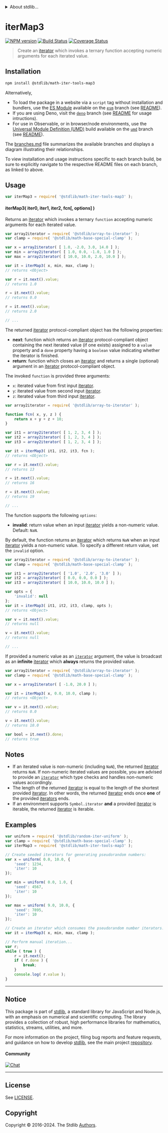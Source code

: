 <!--

@license Apache-2.0

Copyright (c) 2020 The Stdlib Authors.

Licensed under the Apache License, Version 2.0 (the "License");
you may not use this file except in compliance with the License.
You may obtain a copy of the License at

   http://www.apache.org/licenses/LICENSE-2.0

Unless required by applicable law or agreed to in writing, software
distributed under the License is distributed on an "AS IS" BASIS,
WITHOUT WARRANTIES OR CONDITIONS OF ANY KIND, either express or implied.
See the License for the specific language governing permissions and
limitations under the License.

-->


<details>
  <summary>
    About stdlib...
  </summary>
  <p>We believe in a future in which the web is a preferred environment for numerical computation. To help realize this future, we've built stdlib. stdlib is a standard library, with an emphasis on numerical and scientific computation, written in JavaScript (and C) for execution in browsers and in Node.js.</p>
  <p>The library is fully decomposable, being architected in such a way that you can swap out and mix and match APIs and functionality to cater to your exact preferences and use cases.</p>
  <p>When you use stdlib, you can be absolutely certain that you are using the most thorough, rigorous, well-written, studied, documented, tested, measured, and high-quality code out there.</p>
  <p>To join us in bringing numerical computing to the web, get started by checking us out on <a href="https://github.com/stdlib-js/stdlib">GitHub</a>, and please consider <a href="https://opencollective.com/stdlib">financially supporting stdlib</a>. We greatly appreciate your continued support!</p>
</details>

# iterMap3

[![NPM version][npm-image]][npm-url] [![Build Status][test-image]][test-url] [![Coverage Status][coverage-image]][coverage-url] <!-- [![dependencies][dependencies-image]][dependencies-url] -->

> Create an [iterator][mdn-iterator-protocol] which invokes a ternary function accepting numeric arguments for each iterated value.

<!-- Section to include introductory text. Make sure to keep an empty line after the intro `section` element and another before the `/section` close. -->

<section class="intro">

</section>

<!-- /.intro -->

<!-- Package usage documentation. -->

<section class="installation">

## Installation

```bash
npm install @stdlib/math-iter-tools-map3
```

Alternatively,

-   To load the package in a website via a `script` tag without installation and bundlers, use the [ES Module][es-module] available on the [`esm`][esm-url] branch (see [README][esm-readme]).
-   If you are using Deno, visit the [`deno`][deno-url] branch (see [README][deno-readme] for usage intructions).
-   For use in Observable, or in browser/node environments, use the [Universal Module Definition (UMD)][umd] build available on the [`umd`][umd-url] branch (see [README][umd-readme]).

The [branches.md][branches-url] file summarizes the available branches and displays a diagram illustrating their relationships.

To view installation and usage instructions specific to each branch build, be sure to explicitly navigate to the respective README files on each branch, as linked to above.

</section>

<section class="usage">

## Usage

```javascript
var iterMap3 = require( '@stdlib/math-iter-tools-map3' );
```

#### iterMap3( iter0, iter1, iter2, fcn\[, options] )

Returns an [iterator][mdn-iterator-protocol] which invokes a ternary `function` accepting numeric arguments for each iterated value.

```javascript
var array2iterator = require( '@stdlib/array-to-iterator' );
var clamp = require( '@stdlib/math-base-special-clamp' );

var x = array2iterator( [ 1.0, -2.0, 3.0, 14.0 ] );
var min = array2iterator( [ 1.0, 0.0, -1.0, 1.0 ] );
var max = array2iterator( [ 10.0, 10.0, 2.0, 10.0 ] );

var it = iterMap3( x, min, max, clamp );
// returns <Object>

var r = it.next().value;
// returns 1.0

r = it.next().value;
// returns 0.0

r = it.next().value;
// returns 2.0

// ...
```

The returned [iterator][mdn-iterator-protocol] protocol-compliant object has the following properties:

-   **next**: function which returns an [iterator][mdn-iterator-protocol] protocol-compliant object containing the next iterated value (if one exists) assigned to a `value` property and a `done` property having a `boolean` value indicating whether the iterator is finished.
-   **return**: function which closes an [iterator][mdn-iterator-protocol] and returns a single (optional) argument in an [iterator][mdn-iterator-protocol] protocol-compliant object.

The invoked `function` is provided three arguments:

-   `x`: iterated value from first input [iterator][mdn-iterator-protocol].
-   `y`: iterated value from second input [iterator][mdn-iterator-protocol].
-   `z`: iterated value from third input [iterator][mdn-iterator-protocol].

```javascript
var array2iterator = require( '@stdlib/array-to-iterator' );

function fcn( x, y, z ) {
    return x + y + z + 10;
}

var it1 = array2iterator( [ 1, 2, 3, 4 ] );
var it2 = array2iterator( [ 1, 2, 3, 4 ] );
var it3 = array2iterator( [ 1, 2, 3, 4 ] );

var it = iterMap3( it1, it2, it3, fcn );
// returns <Object>

var r = it.next().value;
// returns 13

r = it.next().value;
// returns 16

r = it.next().value;
// returns 19

// ...
```

The function supports the following `options`:

-   **invalid**: return value when an input [iterator][mdn-iterator-protocol] yields a non-numeric value. Default: `NaN`.

By default, the function returns an [iterator][mdn-iterator-protocol] which returns `NaN` when an input [iterator][mdn-iterator-protocol] yields a non-numeric value. To specify a different return value, set the `invalid` option.

```javascript
var array2iterator = require( '@stdlib/array-to-iterator' );
var clamp = require( '@stdlib/math-base-special-clamp' );

var it1 = array2iterator( [ '1.0', '2.0', '3.0' ] );
var it2 = array2iterator( [ 0.0, 0.0, 0.0 ] );
var it3 = array2iterator( [ 10.0, 10.0, 10.0 ] );

var opts = {
    'invalid': null
};
var it = iterMap3( it1, it2, it3, clamp, opts );
// returns <Object>

var v = it.next().value;
// returns null

v = it.next().value;
// returns null

// ...
```

If provided a numeric value as an [`iterator`][mdn-iterator-protocol] argument, the value is broadcast as an **infinite** [iterator][mdn-iterator-protocol] which **always** returns the provided value.

```javascript
var array2iterator = require( '@stdlib/array-to-iterator' );
var clamp = require( '@stdlib/math-base-special-clamp' );

var x = array2iterator( [ -1.0, 20.0 ] );

var it = iterMap3( x, 0.0, 10.0, clamp );
// returns <Object>

var v = it.next().value;
// returns 0.0

v = it.next().value;
// returns 10.0

var bool = it.next().done;
// returns true
```

</section>

<!-- /.usage -->

<!-- Package usage notes. Make sure to keep an empty line after the `section` element and another before the `/section` close. -->

<section class="notes">

## Notes

-   If an iterated value is non-numeric (including `NaN`), the returned [iterator][mdn-iterator-protocol] returns `NaN`. If non-numeric iterated values are possible, you are advised to provide an [`iterator`][mdn-iterator-protocol] which type checks and handles non-numeric values accordingly.
-   The length of the returned [iterator][mdn-iterator-protocol] is equal to the length of the shortest provided [iterator][mdn-iterator-protocol]. In other words, the returned [iterator][mdn-iterator-protocol] ends once **one** of the provided [iterators][mdn-iterator-protocol] ends.
-   If an environment supports `Symbol.iterator` **and** a provided [iterator][mdn-iterator-protocol] is iterable, the returned [iterator][mdn-iterator-protocol] is iterable.

</section>

<!-- /.notes -->

<!-- Package usage examples. -->

<section class="examples">

## Examples

<!-- eslint no-undef: "error" -->

```javascript
var uniform = require( '@stdlib/random-iter-uniform' );
var clamp = require( '@stdlib/math-base-special-clamp' );
var iterMap3 = require( '@stdlib/math-iter-tools-map3' );

// Create seeded iterators for generating pseudorandom numbers:
var x = uniform( 0.0, 10.0, {
    'seed': 1234,
    'iter': 10
});

var min = uniform( 0.0, 1.0, {
    'seed': 4567,
    'iter': 10
});

var max = uniform( 9.0, 10.0, {
    'seed': 7895,
    'iter': 10
});

// Create an iterator which consumes the pseudorandom number iterators:
var it = iterMap3( x, min, max, clamp );

// Perform manual iteration...
var r;
while ( true ) {
    r = it.next();
    if ( r.done ) {
        break;
    }
    console.log( r.value );
}
```

</section>

<!-- /.examples -->

<!-- Section to include cited references. If references are included, add a horizontal rule *before* the section. Make sure to keep an empty line after the `section` element and another before the `/section` close. -->

<section class="references">

</section>

<!-- /.references -->

<!-- Section for related `stdlib` packages. Do not manually edit this section, as it is automatically populated. -->

<section class="related">

</section>

<!-- /.related -->

<!-- Section for all links. Make sure to keep an empty line after the `section` element and another before the `/section` close. -->


<section class="main-repo" >

* * *

## Notice

This package is part of [stdlib][stdlib], a standard library for JavaScript and Node.js, with an emphasis on numerical and scientific computing. The library provides a collection of robust, high performance libraries for mathematics, statistics, streams, utilities, and more.

For more information on the project, filing bug reports and feature requests, and guidance on how to develop [stdlib][stdlib], see the main project [repository][stdlib].

#### Community

[![Chat][chat-image]][chat-url]

---

## License

See [LICENSE][stdlib-license].


## Copyright

Copyright &copy; 2016-2024. The Stdlib [Authors][stdlib-authors].

</section>

<!-- /.stdlib -->

<!-- Section for all links. Make sure to keep an empty line after the `section` element and another before the `/section` close. -->

<section class="links">

[npm-image]: http://img.shields.io/npm/v/@stdlib/math-iter-tools-map3.svg
[npm-url]: https://npmjs.org/package/@stdlib/math-iter-tools-map3

[test-image]: https://github.com/stdlib-js/math-iter-tools-map3/actions/workflows/test.yml/badge.svg?branch=v0.2.0
[test-url]: https://github.com/stdlib-js/math-iter-tools-map3/actions/workflows/test.yml?query=branch:v0.2.0

[coverage-image]: https://img.shields.io/codecov/c/github/stdlib-js/math-iter-tools-map3/main.svg
[coverage-url]: https://codecov.io/github/stdlib-js/math-iter-tools-map3?branch=main

<!--

[dependencies-image]: https://img.shields.io/david/stdlib-js/math-iter-tools-map3.svg
[dependencies-url]: https://david-dm.org/stdlib-js/math-iter-tools-map3/main

-->

[chat-image]: https://img.shields.io/gitter/room/stdlib-js/stdlib.svg
[chat-url]: https://app.gitter.im/#/room/#stdlib-js_stdlib:gitter.im

[stdlib]: https://github.com/stdlib-js/stdlib

[stdlib-authors]: https://github.com/stdlib-js/stdlib/graphs/contributors

[umd]: https://github.com/umdjs/umd
[es-module]: https://developer.mozilla.org/en-US/docs/Web/JavaScript/Guide/Modules

[deno-url]: https://github.com/stdlib-js/math-iter-tools-map3/tree/deno
[deno-readme]: https://github.com/stdlib-js/math-iter-tools-map3/blob/deno/README.md
[umd-url]: https://github.com/stdlib-js/math-iter-tools-map3/tree/umd
[umd-readme]: https://github.com/stdlib-js/math-iter-tools-map3/blob/umd/README.md
[esm-url]: https://github.com/stdlib-js/math-iter-tools-map3/tree/esm
[esm-readme]: https://github.com/stdlib-js/math-iter-tools-map3/blob/esm/README.md
[branches-url]: https://github.com/stdlib-js/math-iter-tools-map3/blob/main/branches.md

[stdlib-license]: https://raw.githubusercontent.com/stdlib-js/math-iter-tools-map3/main/LICENSE

[mdn-iterator-protocol]: https://developer.mozilla.org/en-US/docs/Web/JavaScript/Reference/Iteration_protocols#The_iterator_protocol

</section>

<!-- /.links -->
